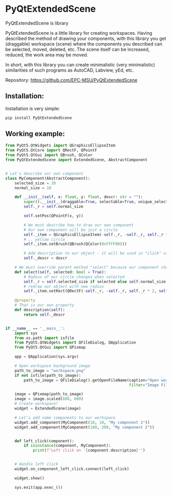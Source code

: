 # PyQtExtendedScene

PyQtExtendedScene is library 

PyQtExtendedScene is a little library for creating workspaces.
Having described the method of drawing your components, with this library you get (draggable) workspace (scene) where the 
components you described can be selected, moved, deleted, etc. 
The scene itself can be increased, reduced, the work area may be moved.

In short, with this library you can create minimalistic (very minimalistic) similarities of such programs as 
AutoCAD, Labview, yEd, etc.

Repository: https://github.com/EPC-MSU/PyQtExtendedScene

## Installation:

Installation is very simple:
```bash
pip install PyQtExtendedScene
```

## Working example:

```Python
from PyQt5.QtWidgets import QGraphicsEllipseItem
from PyQt5.QtCore import QRectF, QPointF
from PyQt5.QtGui import QBrush, QColor
from PyQtExtendedScene import ExtendedScene, AbstractComponent


# Let's describe our own component
class MyComponent(AbstractComponent):
    selected_size = 20
    normal_size = 10

    def __init__(self, x: float, y: float, descr: str = ""):
        super().__init__(draggable=True, selectable=True, unique_selection=True)
        self._r = self.normal_size

        self.setPos(QPointF(x, y))

        # We must describe how to draw our own component
        # Our own component will be just a circle
        self._item = QGraphicsEllipseItem(-self._r, -self._r, self._r * 2, self._r * 2, self)
        # .. yellow circle
        self._item.setBrush(QBrush(QColor(0xFFFF00)))

        # Add description to our object - it will be used in "click" callback function
        self._descr = descr

    # We must override parent method "select" because our component changes shape when selected
    def select(self, selected: bool = True):
        # Radius of our circle changes when selected
        self._r = self.selected_size if selected else self.normal_size
        # redraw our object with new radius
        self._item.setRect(QRectF(-self._r, -self._r, self._r * 2, self._r * 2))

    @property
    # That is our own property
    def description(self):
        return self._descr


if __name__ == '__main__':
    import sys
    from os.path import isfile
    from PyQt5.QtWidgets import QFileDialog, QApplication
    from PyQt5.QtGui import QPixmap

    app = QApplication(sys.argv)

    # Open workspace background image
    path_to_image = "workspace.png"
    if not isfile(path_to_image):
        path_to_image = QFileDialog().getOpenFileName(caption="Open workspace image",
                                                      filter="Image Files (*.png *.jpg *.bmp *.tiff)")[0]

    image = QPixmap(path_to_image)
    image = image.scaled(800, 600)
    # Create workspace!
    widget = ExtendedScene(image)

    # Let's add some components to our workspace
    widget.add_component(MyComponent(10, 10, "My component 1"))
    widget.add_component(MyComponent(100, 200, "My component 2"))


    def left_click(component):
        if isinstance(component, MyComponent):
            print(f"Left click on '{component.description}'")


    # Handle left click
    widget.on_component_left_click.connect(left_click)

    widget.show()

    sys.exit(app.exec_())

```
